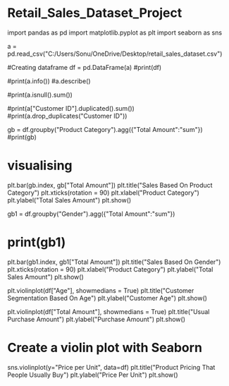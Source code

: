 # Retail_Sales_Dataset_Project

import pandas as pd
import matplotlib.pyplot as plt
import seaborn as sns

a = pd.read_csv("C:/Users/Sonu/OneDrive/Desktop/retail_sales_dataset.csv")

#Creating dataframe
df = pd.DataFrame(a)
#print(df)

#print(a.info())
#a.describe()

#print(a.isnull().sum())

#print(a["Customer ID"].duplicated().sum())
#print(a.drop_duplicates("Customer ID"))





gb = df.groupby("Product Category").agg({"Total Amount":"sum"})
#print(gb)

# visualising
plt.bar(gb.index, gb["Total Amount"])
plt.title("Sales Based On Product Category")
plt.xticks(rotation = 90)
plt.xlabel("Product Category")
plt.ylabel("Total Sales Amount")
plt.show()


gb1 = df.groupby("Gender").agg({"Total Amount":"sum"})
# print(gb1)

plt.bar(gb1.index, gb1["Total Amount"])
plt.title("Sales Based On Gender")
plt.xticks(rotation = 90)
plt.xlabel("Product Category")
plt.ylabel("Total Sales Amount")
plt.show()


plt.violinplot(df["Age"], showmedians = True)
plt.title("Customer Segmentation Based On Age")
plt.ylabel("Customer Age")
plt.show()


plt.violinplot(df["Total Amount"], showmedians = True)
plt.title("Usual Purchase Amount") 
plt.ylabel("Purchase Amount")
plt.show()


# Create a violin plot with Seaborn
sns.violinplot(y="Price per Unit", data=df)
plt.title("Product Pricing That People Usually Buy")
plt.ylabel("Price Per Unit")
plt.show()

